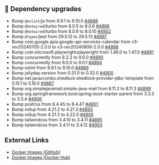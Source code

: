 ## 🔨 Dependency upgrades

- Bump `@eslint`/js from 9.9.1 to 9.10.0 [#4888](https://github.com/urlaubsverwaltung/urlaubsverwaltung/pull/4888)
- Bump `@hotwired`/turbo from 8.0.5 to 8.0.6 [#4896](https://github.com/urlaubsverwaltung/urlaubsverwaltung/pull/4896)
- Bump `@hotwired`/turbo from 8.0.6 to 8.0.10 [#4902](https://github.com/urlaubsverwaltung/urlaubsverwaltung/pull/4902)
- Bump `@types`/jest from 29.5.12 to 29.5.13 [#4897](https://github.com/urlaubsverwaltung/urlaubsverwaltung/pull/4897)
- Bump com.google.apis:google-api-services-calendar from v3-rev20240705-2.0.0 to v3-rev20240906-2.0.0 [#4898](https://github.com/urlaubsverwaltung/urlaubsverwaltung/pull/4898)
- Bump com.microsoft.playwright:playwright from 1.46.0 to 1.47.0 [#4891](https://github.com/urlaubsverwaltung/urlaubsverwaltung/pull/4891)
- Bump concurrently from 8.2.2 to 9.0.0 [#4890](https://github.com/urlaubsverwaltung/urlaubsverwaltung/pull/4890)
- Bump concurrently from 9.0.0 to 9.0.1 [#4894](https://github.com/urlaubsverwaltung/urlaubsverwaltung/pull/4894)
- Bump eslint from 9.9.1 to 9.10.0 [#4889](https://github.com/urlaubsverwaltung/urlaubsverwaltung/pull/4889)
- Bump jollyday.version from 0.31.0 to 0.32.0 [#4900](https://github.com/urlaubsverwaltung/urlaubsverwaltung/pull/4900)
- Bump net.javacrumbs.shedlock:shedlock-provider-jdbc-template from 5.15.1 to 5.16.0 [#4887](https://github.com/urlaubsverwaltung/urlaubsverwaltung/pull/4887)
- Bump org.simplejavamail:simple-java-mail from 8.11.2 to 8.11.3 [#4899](https://github.com/urlaubsverwaltung/urlaubsverwaltung/pull/4899)
- Bump org.springframework.boot:spring-boot-starter-parent from 3.3.3 to 3.3.4 [#4906](https://github.com/urlaubsverwaltung/urlaubsverwaltung/pull/4906)
- Bump postcss from 8.4.45 to 8.4.47 [#4901](https://github.com/urlaubsverwaltung/urlaubsverwaltung/pull/4901)
- Bump rollup from 4.21.2 to 4.21.3 [#4893](https://github.com/urlaubsverwaltung/urlaubsverwaltung/pull/4893)
- Bump rollup from 4.21.3 to 4.22.0 [#4905](https://github.com/urlaubsverwaltung/urlaubsverwaltung/pull/4905)
- Bump tailwindcss from 3.4.10 to 3.4.11 [#4895](https://github.com/urlaubsverwaltung/urlaubsverwaltung/pull/4895)
- Bump tailwindcss from 3.4.11 to 3.4.12 [#4903](https://github.com/urlaubsverwaltung/urlaubsverwaltung/pull/4903)
## External Links

- [Docker Images (GitHub)](https://github.com/urlaubsverwaltung/urlaubsverwaltung/pkgs/container/urlaubsverwaltung%2Furlaubsverwaltung)
- [Docker Images (Docker Hub)](https://hub.docker.com/r/urlaubsverwaltung/urlaubsverwaltung)
